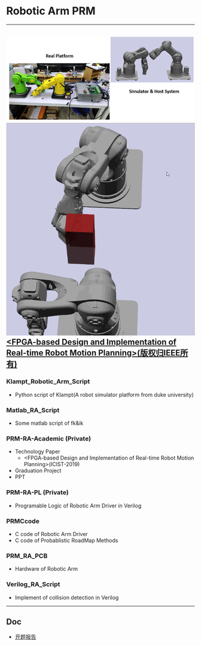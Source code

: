 # Robotic Arm PRM

------------------

![System](/doc/System.png)
![obstacle](/doc/obstacle_collide.gif)
[\<FPGA-based Design and Implementation of Real-time Robot Motion Planning\>(版权归IEEE所有)](/doc/paper_p036.pdf)
----------------------------------
### Klampt_Robotic_Arm_Script 
* Python script of Klampt(A robot simulator platform from duke university)

### Matlab_RA_Script
* Some matlab script of fk&ik 

### PRM-RA-Academic (Private)
* Technology Paper
  - \<FPGA-based Design and Implementation of Real-time Robot Motion Planning\>(ICIST-2019)
* Graduation Project
* PPT

### PRM-RA-PL (Private)
* Programable Logic of Robotic Arm Driver in Verilog

### PRMCcode
* C code of Robotic Arm Driver
* C code of Probablistic RoadMap Methods

### PRM_RA_PCB
* Hardware of Robotic Arm

### Verilog_RA_Script
* Implement of collision detection in Verilog


-----------------------

## Doc
* [开题报告](/doc/开题报告-李锐戈.pdf)

